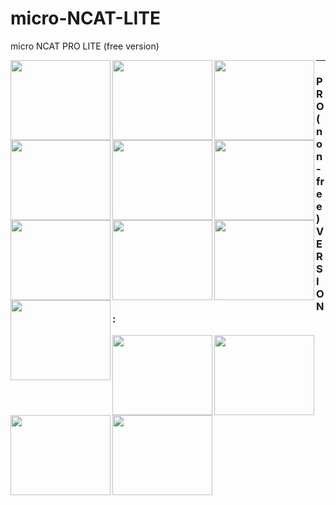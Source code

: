 # micro-NCAT-LITE
micro NCAT PRO LITE (free version)

<a href="https://github.com/ncat-system/micro-NCAT-LITE/blob/main/images/0.jpg?raw=true"><img src="https://github.com/ncat-system/micro-NCAT-LITE/blob/main/images/0.jpg?raw=true" align="left" height="128" width="160" ></a>
<a href="https://github.com/ncat-system/micro-NCAT-LITE/blob/main/images/1.jpg?raw=true"><img src="https://github.com/ncat-system/micro-NCAT-LITE/blob/main/images/1.jpg?raw=true" align="left" height="128" width="160" ></a>
<a href="https://github.com/ncat-system/micro-NCAT-LITE/blob/main/images/2.jpg?raw=true"><img src="https://github.com/ncat-system/micro-NCAT-LITE/blob/main/images/2.jpg?raw=true" align="left" height="128" width="160" ></a>
<a href="https://github.com/ncat-system/micro-NCAT-LITE/blob/main/images/3.jpg?raw=true"><img src="https://github.com/ncat-system/micro-NCAT-LITE/blob/main/images/3.jpg?raw=true" align="left" height="128" width="160" ></a>
<a href="https://github.com/ncat-system/micro-NCAT-LITE/blob/main/images/4.jpg?raw=true"><img src="https://github.com/ncat-system/micro-NCAT-LITE/blob/main/images/4.jpg?raw=true" align="left" height="128" width="160" ></a>
<a href="https://github.com/ncat-system/micro-NCAT-LITE/blob/main/images/5.jpg?raw=true"><img src="https://github.com/ncat-system/micro-NCAT-LITE/blob/main/images/5.jpg?raw=true" align="left" height="128" width="160" ></a>
<a href="https://github.com/ncat-system/micro-NCAT-LITE/blob/main/images/6.jpg?raw=true"><img src="https://github.com/ncat-system/micro-NCAT-LITE/blob/main/images/6.jpg?raw=true" align="left" height="128" width="160" ></a>
<a href="https://github.com/ncat-system/micro-NCAT-LITE/blob/main/images/7.jpg?raw=true"><img src="https://github.com/ncat-system/micro-NCAT-LITE/blob/main/images/7.jpg?raw=true" align="left" height="128" width="160" ></a>
<a href="https://github.com/ncat-system/micro-NCAT-LITE/blob/main/images/8.jpg?raw=true"><img src="https://github.com/ncat-system/micro-NCAT-LITE/blob/main/images/8.jpg?raw=true" align="left" height="128" width="160" ></a>
<a href="https://github.com/ncat-system/micro-NCAT-LITE/blob/main/images/9.jpg?raw=true"><img src="https://github.com/ncat-system/micro-NCAT-LITE/blob/main/images/9.jpg?raw=true" align="left" height="128" width="160" ></a>

***

### PRO (non-free) VERSION:

<a href="https://github.com/ncat-system/micro-NCAT-LITE/blob/main/images/10_PRO.jpg?raw=true"><img src="https://github.com/ncat-system/micro-NCAT-LITE/blob/main/images/10_PRO.jpg?raw=true" align="left" height="128" width="160" ></a>
<a href="https://github.com/ncat-system/micro-NCAT-LITE/blob/main/images/11_PRO.jpg?raw=true"><img src="https://github.com/ncat-system/micro-NCAT-LITE/blob/main/images/11_PRO.jpg?raw=true" align="left" height="128" width="160" ></a>
<a href="https://github.com/ncat-system/micro-NCAT-LITE/blob/main/images/12_PRO.jpg?raw=true"><img src="https://github.com/ncat-system/micro-NCAT-LITE/blob/main/images/12_PRO.jpg?raw=true" align="left" height="128" width="160" ></a>
<a href="https://github.com/ncat-system/micro-NCAT-LITE/blob/main/images/13_PRO.jpg?raw=true"><img src="https://github.com/ncat-system/micro-NCAT-LITE/blob/main/images/13_PRO.jpg?raw=true" align="left" height="128" width="160" ></a>

